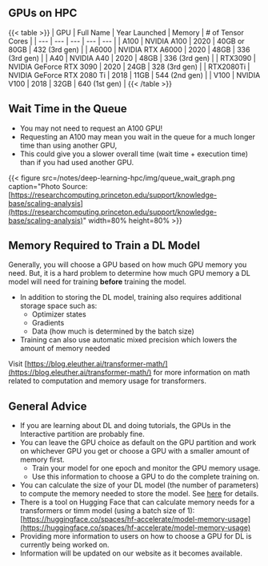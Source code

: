 ## GPUs on HPC

{{< table >}}
| GPU | Full Name | Year Launched | Memory | # of Tensor Cores |
| --- | --- | --- | --- | --- |
| A100 | NVIDIA A100 | 2020 | 40GB or 80GB | 432 (3rd gen) |
| A6000 | NVIDIA RTX A6000 | 2020 | 48GB | 336 (3rd gen) |
| A40 | NVIDIA A40 | 2020 | 48GB | 336 (3rd gen) |
| RTX3090 | NVIDIA GeForce RTX 3090 | 2020 | 24GB | 328 (3rd gen) |
| RTX2080Ti | NVIDIA GeForce RTX 2080 Ti | 2018 | 11GB | 544 (2nd gen) |
| V100 | NVIDIA V100 | 2018 | 32GB | 640 (1st gen) |
{{< /table >}}


## Wait Time in the Queue

* You may not need to request an A100 GPU!
* Requesting an A100 may mean you wait in the queue for a much longer time than using another GPU,
* This could give you a slower overall time (wait time + execution time) than if you had used another GPU.

{{< figure src=/notes/deep-learning-hpc/img/queue_wait_graph.png caption="Photo Source: [https://researchcomputing.princeton.edu/support/knowledge-base/scaling-analysis](https://researchcomputing.princeton.edu/support/knowledge-base/scaling-analysis)" width=80% height=80% >}}


## Memory Required to Train a DL Model

Generally, you will choose a GPU based on how much GPU memory you need. But, it is a hard problem to determine how much GPU memory a DL model will need for training  __before__  training the model. 
* In addition to storing the DL model, training also requires additional storage space such as:
  * Optimizer states
  * Gradients
  * Data (how much is determined by the batch size)
* Training can also use automatic mixed precision which lowers the amount of memory needed

Visit [https://blog.eleuther.ai/transformer-math/](https://blog.eleuther.ai/transformer-math/) for more information on math related to computation and memory usage for transformers.


## General Advice

* If you are learning about DL and doing tutorials, the GPUs in the Interactive partition are probably fine.
* You can leave the GPU choice as default on the GPU partition and work on whichever GPU you get or choose a GPU with a smaller amount of memory first.
  * Train your model for one epoch and monitor the GPU memory usage.
  * Use this information to choose a GPU to do the complete training on.
* You can calculate the size of your DL model (the number of parameters) to compute the memory needed to store the model. See [here](https://wandb.ai/wandb_fc/tips/reports/How-To-Calculate-Number-of-Model-Parameters-for-PyTorch-and-TensorFlow-Models--VmlldzoyMDYyNzIx) for details.
* There is a tool on Hugging Face that can calculate memory needs for a transformers or timm model (using a batch size of 1): [https://huggingface.co/spaces/hf-accelerate/model-memory-usage](https://huggingface.co/spaces/hf-accelerate/model-memory-usage)
* Providing more information to users on how to choose a GPU for DL is currently being worked on.
* Information will be updated on our website as it becomes available.

 
